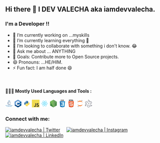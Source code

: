   
## Hi there 👋 I DEV VALECHA aka iamdevvalecha.

### I'm a Developer !!

- 🔭 I’m currently working on ...myskills
- 🌱 I’m currently learning everything 🤣
- 👯 I’m looking to collaborate with something i don't know. 😂
- 💬 Ask me about ... ANYTHING
- 🥅 Goals: Contribute more to Open Source projects.
- 😄 Pronouns: ...HE/HIM.
- ⚡ Fun fact: I am half done 😄

<br/>

#### 👨🏻‍💻 Mostly Used Languages and Tools :

<code><img height="24" src="https://raw.githubusercontent.com/github/explore/80688e429a7d4ef2fca1e82350fe8e3517d3494d/topics/c/c.png"></code>
<code><img height="24" src="https://raw.githubusercontent.com/github/explore/80688e429a7d4ef2fca1e82350fe8e3517d3494d/topics/cpp/cpp.png"></code>
<code><img height="24" src="https://raw.githubusercontent.com/github/explore/80688e429a7d4ef2fca1e82350fe8e3517d3494d/topics/python/python.png"></code>
<code><img height="24" src="https://raw.githubusercontent.com/github/explore/80688e429a7d4ef2fca1e82350fe8e3517d3494d/topics/javascript/javascript.png"></code>
<code><img height="24" src="https://raw.githubusercontent.com/github/explore/80688e429a7d4ef2fca1e82350fe8e3517d3494d/topics/react/react.png"></code>
<code><img height="24" src="https://raw.githubusercontent.com/github/explore/80688e429a7d4ef2fca1e82350fe8e3517d3494d/topics/nodejs/nodejs.png"></code>
<code><img height="24" src="https://raw.githubusercontent.com/github/explore/80688e429a7d4ef2fca1e82350fe8e3517d3494d/topics/css/css.png"></code>
<code><img height="24" src="https://raw.githubusercontent.com/github/explore/80688e429a7d4ef2fca1e82350fe8e3517d3494d/topics/html/html.png"></code>
<code><img height="24" src="https://raw.githubusercontent.com/github/explore/80688e429a7d4ef2fca1e82350fe8e3517d3494d/topics/jupyter-notebook/jupyter-notebook.png"></code>
<code><img height="24" src="https://raw.githubusercontent.com/github/explore/80688e429a7d4ef2fca1e82350fe8e3517d3494d/topics/electron/electron.png"></code>
  



### Connect with me:
[![iamdevvalecha | Twitter][twitter-image]][twitter-link] &nbsp; &nbsp;
[![iamdevvalecha | Instagram][instagram-image]][instagram-link] &nbsp; &nbsp;
[![iamdevvalecha | LinkedIn][linkedin-image]][linkedin-link]


<!-- Variables for Social Media -->

[twitter-image]: https://res.cloudinary.com/neontuts/image/upload/c_scale,w_24/v1615091228/GitHub%20ReadMe/twitter_skdfew.png
[instagram-image]: https://res.cloudinary.com/neontuts/image/upload/c_scale,w_24/v1615091228/GitHub%20ReadMe/instagram_hjwtbt.png
[linkedin-image]: https://res.cloudinary.com/neontuts/image/upload/c_scale,w_24/v1615091227/GitHub%20ReadMe/linkedin_elee1c.png

[twitter-link]: https://twitter.com/iamdevvalecha
[instagram-link]: https://www.instagram.com/iamdevvalecha/
[linkedin-link]:https://www.linkedin.com/in/iamdevvalecha/

